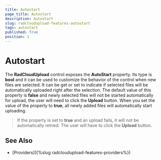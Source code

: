 ```yaml
---
title: Autostart
page_title: Autostart
description: Autostart
slug: radcloudupload-features-autostart
tags: autostart
published: True
position: 1
---
```


# Autostart

The __RadCloudUpload__ control exposes the __AutoStart__ property. Its type is __bool__ and it can be used to customize the behavior of the control when new files are selected. It can be get or set to indicate if selected files will be automatically uploaded right after the selection. The default value of this property is __false__ and newly selected files will not be started automatically for upload, the user will need to click the __Upload__ button. When you set the value of the  property to __true__, all newly added files will automatically start uploading.

>If the property is set to __true__ and an upload fails, it will not be automatically retried. The user will have to click the __Upload__ button.

## See Also
* [Providers]({%slug radcloudupload-features-providers%})
